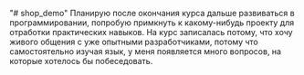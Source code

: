 "# shop_demo" 
Планирую после окончания курса дальше развиваться в программировании, попробую примкнуть к какому-нибудь проекту для отработки практических навыков.
На курс записалась потому, что хочу живого общения с уже опытными разработчиками, потому что самостоятельно изучая язык, у меня появляется много вопросов, на которые хотелось бы побеседовать.
